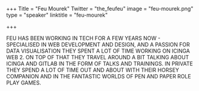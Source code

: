 +++
Title = "Feu Mourek"
Twitter = "the_feufeu"
image = "feu-mourek.png"
type = "speaker"
linktitle = "feu-mourek"

+++

FEU HAS BEEN WORKING IN TECH FOR A FEW YEARS NOW - SPECIALISED IN WEB DEVELOPMENT AND DESIGN, AND A PASSION FOR DATA VISUALISATION THEY SPENT A LOT OF TIME WORKING ON ICINGA WEB 2. ON TOP OF THAT THEY TRAVEL AROUND A BIT TALKING ABOUT ICINGA AND GITLAB IN THE FORM OF TALKS AND TRAININGS. IN PRIVATE THEY SPEND A LOT OF TIME OUT AND ABOUT WITH THEIR HORSEY COMPANION AND IN THE FANTASTIC WORLDS OF PEN AND PAPER ROLE PLAY GAMES.